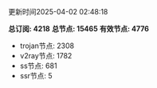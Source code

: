 更新时间2025-04-02 02:48:18

**总订阅: 4218**
**总节点: 15465**
**有效节点: 4776**
- trojan节点: 2308
- v2ray节点: 1782
- ss节点: 681
- ssr节点: 5
